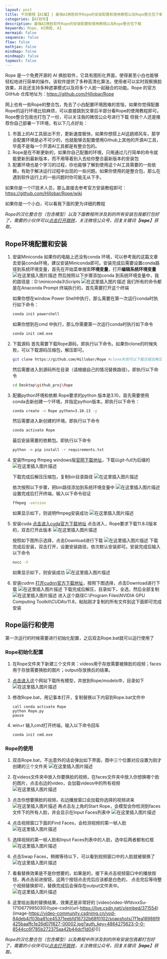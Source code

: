 ```yaml
---
layout: post
title: 干货教程【AI篇】| 最强AI换脸软件Rope的安装配置和使用教程以及Rope整合包下载
categories: [AI软件]
description: 最强AI换脸软件Rope的安装配置和使用教程以及Rope整合包下载
keywords: Rope, AI换脸, AI
mermaid: false
sequence: false
flow: false
mathjax: false
mindmap: false
mindmap2: false
topmost: false
---
```


Rope 是一个免费开源的 AI 换脸软件，它具有图形化界面，使得甚至小白也能够轻松地进行简单的操作。该软件提供了多种高清化算法，使用者可以实时观察换脸效果，并且还支持多种遮罩模式以及将多个人脸一起融合的功能。Rope 的官方 GitHub 仓库地址为：https://github.com/Hillobar/Rope

网上也有一些Rope的整合包，免去了小白配置环境困难的苦恼，如果你觉得配置Rope的运行环境比较麻烦，可以直接跳到文章后半部分看Rope的使用教程即可。Rope整合包我也打包了一份，可以关注我的微信公众号进行下载
但我个人还是推荐你自己部署一下环境，有以下几点好处：
1. 市面上的AI工具层出不穷，更新速度极快，如果你想搭上AI这趟顺风车，那学会配置环境是必不可少的，也就能够去配置使用Github上其他的开源AI工具，毕竟不是每一个开源AI工具都是有整合包的。
2.  Rope是在不断更新的，如果你自己配置的环境，只用通过几行简单的命令就能更新到最新版本，而不用等着别入去给你整合最新版本的安装包
3. 配置环境也是个学习的过程，你也能够了解到使用这个AI工具需要的一些依赖，有助于解决运行过程中出现的一些问题。如果你使用的是整合包，那么在遇到软件运行上的一些问题时你可能无从下手。

如果你是一个IT技术人员，那么直接去参考官方安装教程即可：https://github.com/Hillobar/Rope/wiki

如果你是一个小白，可以看我下面的更为详细的教程

 *Rope的汉化整合包（包含模型）以及下面教程所涉及到的所有安装包我都打包好了，需要的小伙伴可以[点击打开跳转](https://koalai.org/about/)，关注微信公众号，回复关键词【**rope**】获取。*

## Rope环境配置和安装

1. 安装Miniconda
如果你的电脑上还没有conda 环境，可以参考我的这篇文章去安装conda环境，建议安装Miniconda即可。安装完成后需要设置conda路径到系统环境变量，首先在开始菜单搜索**环境变量**，打开**编辑系统环境变量**
![在这里插入图片描述](/images/2024-03-17-rope-install/ltvj3eg136.png)
然后按照以下步骤添加conda 到系统环境变量中，我的路径是：D:\miniconda3\Scripts
![在这里插入图片描述](/images/2024-03-17-rope-install/ltvj3g1e71.png)
	我们所有的命令都是在Anaconda Prompt 终端执行的，首先需要打开这个终端

	如果你想在window Power Shell中执行，那么需要在第一次运行conda时执行如下命令：
	```bash
	conda init powershell
	```
	如果你想到在cmd 中执行，那么你需要第一次运行conda时执行如下命令
	```bash
	conda init cmd.exe
	```
2. 下载源码 
	首先需要下载Rope源码，即执行以下命令。如果你clone的时候失败，可以下载源码压缩包，解压即可。
	```bash
	git clone https://github.com/Hillobar/Rope #clone失败可以下载压缩包解压即可
	```
	然后需要进入到源码所在目录（请根据自己的情况替换路径）。即执行以下命令
	```bash
	cd Desktop\github_proj\Rope
	```
		
3. 配置python环境和依赖
	Rope要求的python 版本是3.10，首先需要使用conda去新创建一个环境，并指定python版本。即执行以下命令：
	```bash
	conda create -n Rope python=3.10.13 -y
	```
	然后需要进入新创建的环境。即执行以下命令
	```bash
	conda activate Rope
	```
	最后安装需要的依赖包。即执行以下命令
	```bash
	python -m pip install -r requirements.txt
	```
4. 安装ffmpeg
	ffmpeg windows版[官网下载地址](https://www.gyan.dev/ffmpeg/builds/)，下载以git-full为后缀的
![在这里插入图片描述](/images/2024-03-17-rope-install/ltvj3hmm02.png)

	下载完成后解压压缩包，复制bin目录路径
![在这里插入图片描述](/images/2024-03-17-rope-install/ltvj3j8g28.png)

	依次按照以下步骤，把bin路径添加到系统环境变量中
![在这里插入图片描述](/images/2024-03-17-rope-install/ltvj3kt657.png)
	设置完成后打开终端，输入以下命令验证
	```bash
	ffmpeg -version
	```
	如果显示如下，则说明ffmpeg安装成功
![在这里插入图片描述](/images/2024-03-17-rope-install/ltvj3me197.png)

5. 安装cuda
	[点击进入cuda官方下载地址](https://developer.nvidia.com/cuda-toolkit-archive)
	点击进入，Rope要求下载11.8.0版本的，双击打开此版本
![在这里插入图片描述](/images/2024-03-17-rope-install/ltvj3o0001.png)

	按照如下图所示选择，点击Download进行下载
![在这里插入图片描述](/images/2024-03-17-rope-install/ltvj3pkq19.png)
	下载完成后安装，双击打开，设置安装路径，依次默认安装即可。安装完成后输入以下命令
	```bash
	nvcc -V
	```
	如果显示如下，则安装成功
![在这里插入图片描述](/images/2024-03-17-rope-install/ltvj3r5k53.png)

6.  安装cudnn
[打开cudnn官方下载地址](https://developer.nvidia.com/cudnn-downloads)，按照下图选择，点击Download进行下载
![在这里插入图片描述](/images/2024-03-17-rope-install/ltvj3sqo50.png)
下载完成后解压，目录如下，全选，然后全部复制
![在这里插入图片描述](/images/2024-03-17-rope-install/ltvj3uc183.png)
进入这个路径C:\Program Files\NVIDIA GPU Computing Toolkit\CUDA\v11.8，粘贴刚才复制的所有文件到这下面即可完成安装

## Rope运行和使用

第一次运行的时候需要进行初始化配置，之后双击Rope.bat就可以运行使用了
### Rope初始化配置
1. 在Rope文件夹下新建三个文件夹：videos用于存放需要被换脸的视频；faces用于存放需要换脸的图片；output存放换后的结果。

3. [点击进入](https://github.com/Hillobar/Rope/releases/tag/Sapphire)这个网站下载所有模型，并放到Rope/models中，目录如下
	![在这里插入图片描述](/images/2024-03-17-rope-install/ltvj3vwk89.png)

4. 修改Rope.bat，用记事本打开，复制替换以下内容到Rope.bat文件中
	```
	call conda activate Rope
	python Rope.py 
	pause
	```
4. win+r 输入cmd打开终端，输入以下命令回车
	```bash
	conda init cmd.exe
	```
### Rope的使用	
	
1. 双击Rope.bat，不出意外的话会弹出如下界面，图中三个位置对应设置为刚才创建的三个文件夹
![在这里插入图片描述](/images/2024-03-17-rope-install/ltvj3xha25.png)


2. 在videos文件夹中放入你要换脸的视频，在faces文件夹中放入你想换哪个脸的图片，点击右边的video，会加载videos中的所有视频
![在这里插入图片描述](/images/2024-03-17-rope-install/ltvj3z3r16.png)
3. 点击你想要换脸的视频，右边播放窗口会加载你选择的视频进来
![在这里插入图片描述](/images/2024-03-17-rope-install/ltvj40om92.png)
	再点击左上角的Start Rope，会模型会你检测到faces文件下的所有人脸，并会显示在Input Faces列表中
![在这里插入图片描述](/images/2024-03-17-rope-install/ltvj429v85.png)
4. 点击视频窗口下面的Find Faces，会检测视频的第一帧人脸
![在这里插入图片描述](/images/2024-03-17-rope-install/ltvj43ur35.png)
5. 选择视频的第一帧人脸和Input Faces列表中的人脸，选中后两者都有红框
![在这里插入图片描述](/images/2024-03-17-rope-install/ltvj45fj07.png)
6. 点击Swap Faces，稍微等待以下，可以看到视频窗口中的人脸就被替换了
![在这里插入图片描述](/images/2024-03-17-rope-install/ltvj470l82.png)
7. 看看替换效果是不是你想要的，如果是的，接下来点击视频窗口中的播放按钮，再点击前进按钮，这两个按钮点击完后应该都是白色的，		点击完后等待整个视频替换即可，替换完成后会保存在output文件夹中。
![在这里插入图片描述](/images/2024-03-17-rope-install/ltvj48rd08.png)	

8. 这里给出我的替换结果，效果还是非常好的
[video(video-WfdvxxSu-1710677995030)(type-csdn)(url-https://live.csdn.net/v/embed/371554)(image-https://video-community.csdnimg.cn/vod-84deb4/f03ba81ce45371eebfd16732b68f0102/snapshots/7f1ea18986f9425baaffc1e26d07f827-00002.jpg?auth_key=4864275623-0-0-8544cc6f785b272375aa42b44dcf1d04)()]


 *Rope的汉化整合包（包含模型）以及教程中所涉及到的所有安装包我都打包好了，需要的小伙伴可以[点击打开跳转](https://koalai.org/about/)，关注微信公众号，回复关键词【**rope**】获取。*
